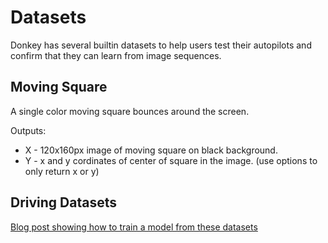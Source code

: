 # Datasets

Donkey has several builtin datasets to help users test their autopilots and confirm that they can learn from image sequences. 

## Moving Square
A single color moving square bounces around the screen.

Outputs:
* X - 120x160px image of moving square on black background.
* Y - x and y cordinates of center of square in the image. (use options to only return x or y)



## Driving Datasets
[Blog post showing how to train a model from these datasets](https://wroscoe.github.io/keras-lane-following-autopilot.html#keras-lane-following-autopilot)

